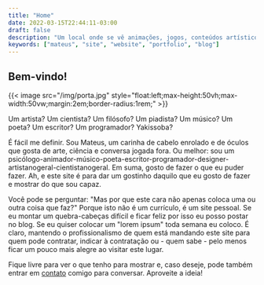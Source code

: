 ```yaml
---
title: "Home"
date: 2022-03-15T22:44:11-03:00
draft: false
description: "Um local onde se vê animações, jogos, conteúdos artísticos no geral, um pouco de ciência e filosofia e mais o resto"
keywords: ["mateus", "site", "website", "portfolio", "blog"]
---
```


## Bem-vindo!

{{< image src="/img/porta.jpg" style="float:left;max-height:50vh;max-width:50vw;margin:2em;border-radius:1rem;" >}}

Um artista?
Um cientista?
Um filósofo?
Um piadista?
Um músico?
Um poeta?
Um escritor?
Um programador?
Yakissoba?

É fácil me definir.
Sou Mateus, um carinha de cabelo enrolado e de óculos que gosta de arte, ciência e conversa jogada fora.
Ou melhor: sou um psicólogo-animador-músico-poeta-escritor-programador-designer-artistanogeral-cientistanogeral.
Em suma, gosto de fazer o que eu puder fazer.
Ah, e este site é para dar um gostinho daquilo que eu gosto de fazer e mostrar do que sou capaz.

Você pode se perguntar: "Mas por que este cara não apenas coloca uma ou outra coisa que faz?"
Porque isto não é um currículo, é um site pessoal.
Se eu montar um quebra-cabeças difícil e ficar feliz por isso eu posso postar no blog.
Se eu quiser colocar um "lorem ipsum" toda semana eu coloco.
É claro, mantendo o profissionalismo de quem está mandando este site para quem pode contratar, indicar à contratação ou - quem sabe - pelo menos ficar um pouco mais alegre ao visitar este lugar.

Fique livre para ver o que tenho para mostrar e, caso deseje, pode também entrar em [contato](mailto:kalebye2@proton.me) comigo para conversar.
Aproveite a ideia!

